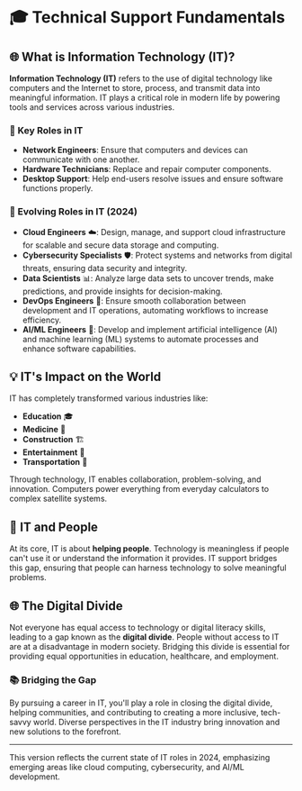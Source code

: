 # 🎓 Technical Support Fundamentals

## 🌐 What is Information Technology (IT)?
**Information Technology (IT)** refers to the use of digital technology like computers and the Internet to store, process, and transmit data into meaningful information. IT plays a critical role in modern life by powering tools and services across various industries.

### 🔧 Key Roles in IT
- **Network Engineers**: Ensure that computers and devices can communicate with one another.
- **Hardware Technicians**: Replace and repair computer components.
- **Desktop Support**: Help end-users resolve issues and ensure software functions properly.

### 🔧 Evolving Roles in IT (2024)
- **Cloud Engineers** ☁️: Design, manage, and support cloud infrastructure for scalable and secure data storage and computing.
- **Cybersecurity Specialists** 🛡️: Protect systems and networks from digital threats, ensuring data security and integrity.
- **Data Scientists** 📊: Analyze large data sets to uncover trends, make predictions, and provide insights for decision-making.
- **DevOps Engineers** 🔄: Ensure smooth collaboration between development and IT operations, automating workflows to increase efficiency.
- **AI/ML Engineers** 🤖: Develop and implement artificial intelligence (AI) and machine learning (ML) systems to automate processes and enhance software capabilities.

## 💡 IT's Impact on the World
IT has completely transformed various industries like:
- **Education** 🎓
- **Medicine** 🏥
- **Construction** 🏗️
- **Entertainment** 🎥
- **Transportation** 🚗

Through technology, IT enables collaboration, problem-solving, and innovation. Computers power everything from everyday calculators to complex satellite systems.

## 👥 IT and People
At its core, IT is about **helping people**. Technology is meaningless if people can't use it or understand the information it provides. IT support bridges this gap, ensuring that people can harness technology to solve meaningful problems.

## 🌐 The Digital Divide
Not everyone has equal access to technology or digital literacy skills, leading to a gap known as the **digital divide**. People without access to IT are at a disadvantage in modern society. Bridging this divide is essential for providing equal opportunities in education, healthcare, and employment.

### 📚 Bridging the Gap
By pursuing a career in IT, you'll play a role in closing the digital divide, helping communities, and contributing to creating a more inclusive, tech-savvy world. Diverse perspectives in the IT industry bring innovation and new solutions to the forefront.

---

This version reflects the current state of IT roles in 2024, emphasizing emerging areas like cloud computing, cybersecurity, and AI/ML development.